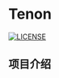 # Tenon

[![LICENSE](https://img.shields.io/badge/license-Anti%20996-blue.svg)](https://github.com/996icu/996.ICU/blob/master/LICENSE) 

项目介绍
-----------------------------------
